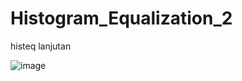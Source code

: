 # Histogram_Equalization_2
histeq lanjutan

![image](https://user-images.githubusercontent.com/81458524/121389911-0fe6b080-c977-11eb-9648-ebdcf5b7c4c0.png)
